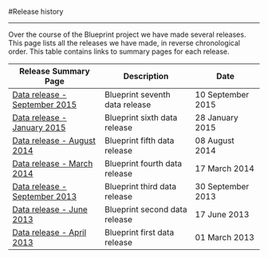 #Release history
***
Over the course of the Blueprint project we have made several releases. This page lists all the releases we have made, in reverse chronological order. This table contains links to summary pages for each release.

<div class="table-responsive">
<table summary="BLUEPRINT releases" class="table table-striped">
	<thead>
	  <tr>
	    <th>Release Summary Page</th>
	     <th>Description</th>
	    <th>Date</th>
	  </tr>
	</thead>
	<tbody>
	  <tr>
	    <td><a href=#/md/release_history/20150910_release>Data release - September 2015</td>
	    <td>Blueprint seventh data release</td>
	    <td>10 September 2015</td>
	  </tr>
	  <tr>
	    <td><a href=#/md/release_history/20150128_release>Data release - January 2015</td>
	    <td>Blueprint sixth data release</td>
	    <td>28 January 2015</td>
	  </tr>
	  <tr>
	    <td><a href=#/md/release_history/20140811_release>Data release - August 2014</td>
	    <td>Blueprint fifth data release</td>
	    <td>08 August 2014</td>
	  </tr>
	   <tr>
	    <td><a href=#/md/release_history/20140811_release>Data release -  March 2014</td>
	    <td>Blueprint fourth data release</td>
	    <td>17 March 2014</td>
	  </tr>
	  <tr>
	    <td><a href=#/md/release_history/20130930_release>Data release -  September 2013</td>
	    <td>Blueprint third data release</td>
	    <td>30 September 2013</td>
	  </tr>
	  <tr>
	    <td><a href=#/md/release_history/20130617_release>Data release -  June 2013</td>
	    <td>Blueprint second data release</td>
	    <td>17 June 2013</td>
	  </tr>
	  <tr>
	    <td><a href=#/md/release_history/20130301_release>Data release -  April 2013</td>
	    <td>Blueprint first data release</td>
	    <td>01 March 2013</td>
	  </tr>
	</tbody>
</table> 
</div>


